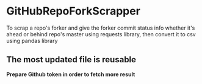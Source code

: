 # GitHubRepoForkScrapper
To scrap a repo's forker and give the forker commit status info whether it's ahead or behind repo's master using requests library, then convert it to csv using pandas library

## The most updated file is reusable
**Prepare Github token in order to fetch more result**
